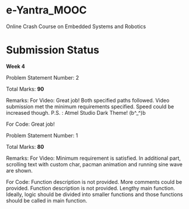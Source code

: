 # e-Yantra_MOOC
Online Crash Course on Embedded Systems and Robotics

# Submission Status

**Week 4**

Problem Statement Number: 2

Total Marks: **90**

Remarks: For Video:
Great job! Both specified paths followed. Video submission met the minimum requirements specified. Speed could be increased though. P.S. : Atmel Studio Dark Theme! (b^_^)b

For Code:
Great job!


Problem Statement Number: 1


Total Marks: **80**

Remarks: For Video:
Minimum requirement is satisfied. In additional part, scrolling text with custom char, pacman animation and running sine wave are shown.

For Code:
Function description is not provided. More comments could be provided. Function description is not provided. Lengthy main function. Ideally, logic should be divided into smaller functions and those functions should be called in main function.

